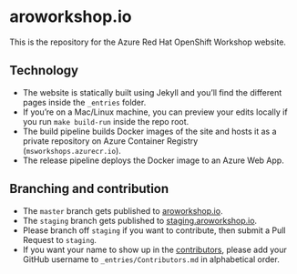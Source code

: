 # aroworkshop.io

This is the repository for the Azure Red Hat OpenShift Workshop website.

## Technology

- The website is statically built using Jekyll and you’ll find the different pages inside the `_entries` folder.
- If you’re on a Mac/Linux machine, you can preview your edits locally if you run `make build-run` inside the repo root.
- The build pipeline builds Docker images of the site and hosts it as a private repository on Azure Container Registry (`msworkshops.azurecr.io`).
- The release pipeline deploys the Docker image to an Azure Web App.

## Branching and contribution

- The `master` branch gets published to [aroworkshop.io](http://aroworkshop.io).
- The `staging` branch gets published to [staging.aroworkshop.io](http://staging.aroworkshop.io).
- Please branch off `staging` if you want to contribute, then submit a Pull Request to `staging`.
- If you want your name to show up in the [contributors](http://aroworkshop.io/#contributors), please add your GitHub username to `_entries/Contributors.md` in alphabetical order.